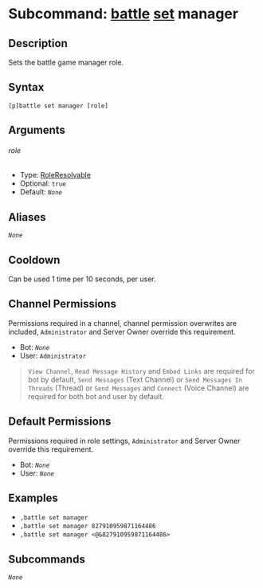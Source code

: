 # Subcommand: [battle](../battle.md) [set](./set.md) manager

## Description

Sets the battle game manager role.

## Syntax

```
[p]battle set manager [role]
```

## Arguments

###### role

- Type: [RoleResolvable](/typedefs/RoleResolvable.md)
- Optional: `true`
- Default: *`None`*

## Aliases

*`None`*

## Cooldown

Can be used 1 time per 10 seconds, per user.

## Channel Permissions

Permissions required in a channel, channel permission overwrites are included, `Administrator` and Server Owner override this requirement.

- Bot: *`None`*
- User: `Administrator`

> `View Channel`, `Read Message History` and `Embed Links` are required for bot by default, `Send Messages` (Text Channel) or `Send Messages In Threads` (Thread) or `Send Messages` and `Connect` (Voice Channel) are required for both bot and user by default.

## Default Permissions

Permissions required in role settings, `Administrator` and Server Owner override this requirement.

- Bot: *`None`*
- User: *`None`*

## Examples

- `,battle set manager`
- `,battle set manager 827910959871164486`
- `,battle set manager <@&827910959871164486>`

## Subcommands

*`None`*
